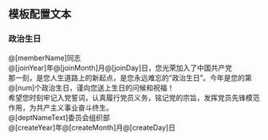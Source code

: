 ## 模板配置文本

### 政治生日

<div>@[memberName]同志</div><div>@[joinYear]年@[joinMonth]月@[joinDay]日，您光荣加入了中国共产党</div><div>那一刻，是您人生道路上的新起点，是您永远难忘的“政治生日”。今年是您的第@[num]个政治生日，谨向您送上生日的问候和祝福！</div><div>希望您时刻牢记入党誓词，认真履行党员义务，铭记党的宗旨，发挥党员先锋模范作用，为共产主义事业奋斗终生。</div><div style=\"text-align:right\">@[deptNameText]委员会组织部</div><div style=\"text-align:right\">@[createYear]年@[createMonth]月@[createDay]日</div>
